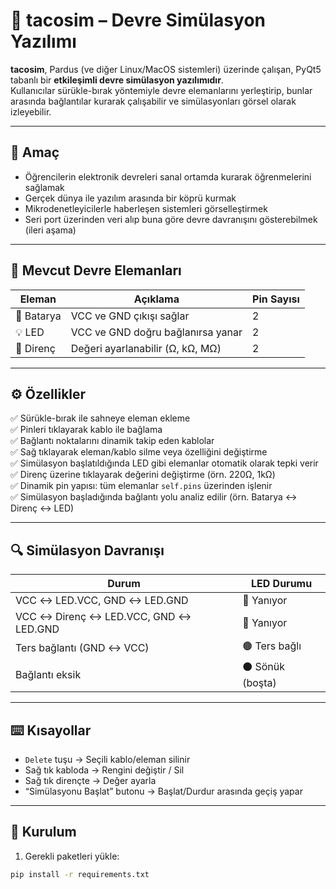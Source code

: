 # 🔌 tacosim – Devre Simülasyon Yazılımı

**tacosim**, Pardus (ve diğer Linux/MacOS sistemleri) üzerinde çalışan, PyQt5 tabanlı bir **etkileşimli devre simülasyon yazılımıdır**.  
Kullanıcılar sürükle-bırak yöntemiyle devre elemanlarını yerleştirip, bunlar arasında bağlantılar kurarak çalışabilir ve simülasyonları görsel olarak izleyebilir.

---

## 🎯 Amaç

- Öğrencilerin elektronik devreleri sanal ortamda kurarak öğrenmelerini sağlamak
- Gerçek dünya ile yazılım arasında bir köprü kurmak
- Mikrodenetleyicilerle haberleşen sistemleri görselleştirmek
- Seri port üzerinden veri alıp buna göre devre davranışını gösterebilmek (ileri aşama)

---

## 🧱 Mevcut Devre Elemanları

| Eleman     | Açıklama                                      | Pin Sayısı |
|------------|-----------------------------------------------|------------|
| 🔋 Batarya  | VCC ve GND çıkışı sağlar                      | 2          |
| 💡 LED      | VCC ve GND doğru bağlanırsa yanar             | 2          |
| 🔸 Direnç   | Değeri ayarlanabilir (Ω, kΩ, MΩ)               | 2          |

---

## ⚙️ Özellikler

✅ Sürükle-bırak ile sahneye eleman ekleme  
✅ Pinleri tıklayarak kablo ile bağlama  
✅ Bağlantı noktalarını dinamik takip eden kablolar  
✅ Sağ tıklayarak eleman/kablo silme veya özelliğini değiştirme  
✅ Simülasyon başlatıldığında LED gibi elemanlar otomatik olarak tepki verir  
✅ Direnç üzerine tıklayarak değerini değiştirme (örn. 220Ω, 1kΩ)  
✅ Dinamik pin yapısı: tüm elemanlar `self.pins` üzerinden işlenir  
✅ Simülasyon başladığında bağlantı yolu analiz edilir (örn. Batarya ↔ Direnç ↔ LED)

---

## 🔍 Simülasyon Davranışı

| Durum                                    | LED Durumu        |
|------------------------------------------|-------------------|
| VCC ↔ LED.VCC, GND ↔ LED.GND             | 🔴 Yanıyor        |
| VCC ↔ Direnç ↔ LED.VCC, GND ↔ LED.GND    | 🔴 Yanıyor        |
| Ters bağlantı (GND ↔ VCC)                | 🟤 Ters bağlı      |
| Bağlantı eksik                           | ⚫ Sönük (boşta)   |

---

## ⌨️ Kısayollar

- `Delete` tuşu → Seçili kablo/eleman silinir  
- Sağ tık kabloda → Rengini değiştir / Sil  
- Sağ tık dirençte → Değer ayarla  
- “Simülasyonu Başlat” butonu → Başlat/Durdur arasında geçiş yapar

---

## 🚀 Kurulum

1. Gerekli paketleri yükle:

```bash
pip install -r requirements.txt